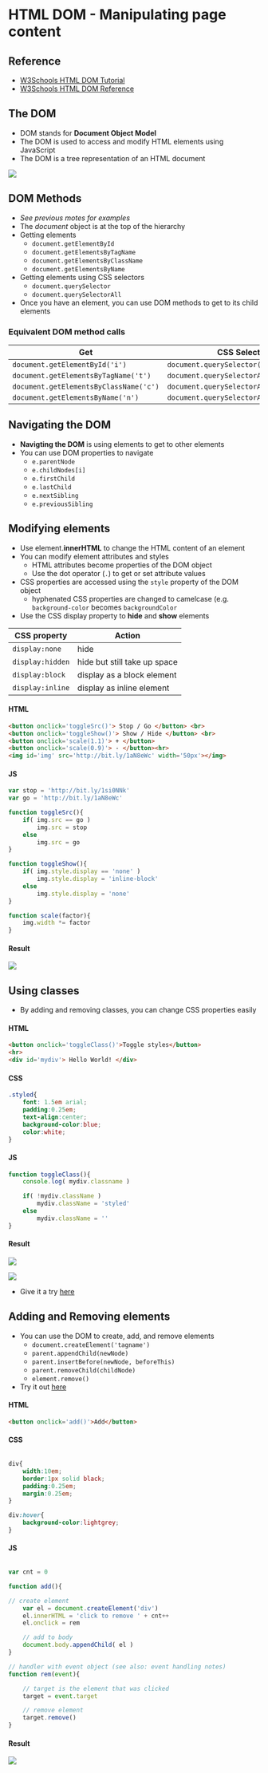 
# HTML DOM - Manipulating page content

## Reference

- [W3Schools HTML DOM Tutorial](http://www.w3schools.com/js/js_htmldom.asp)
- [W3Schools HTML DOM Reference](http://www.w3schools.com/jsref/default.asp)

## The DOM

- DOM stands for **Document Object Model**
- The DOM is used to access and modify HTML elements using JavaScript
- The DOM is a tree representation of an HTML document

![](https://www.w3schools.com/js/pic_htmltree.gif)

## DOM Methods

- *See previous motes for examples*
- The *document* object is at the top of the hierarchy
- Getting elements
    - ```document.getElementById```
    - ```document.getElementsByTagName```
    - ```document.getElementsByClassName```
    - ```document.getElementsByName```
- Getting elements using CSS selectors
    - ```document.querySelector```
    - ```document.querySelectorAll```
- Once you have an element, you can use DOM methods to get to its child elements

### Equivalent DOM method calls

| Get | CSS Selector |
| --- | --- |
| ```document.getElementById('i')``` | ```document.querySelector('#i')``` |
| ```document.getElementsByTagName('t')``` | ```document.querySelectorAll('t')``` |
| ```document.getElementsByClassName('c')``` | ```document.querySelectorAll('.c')``` |
| ```document.getElementsByName('n')``` | ```document.querySelectorAll('[name=n]')``` |

## Navigating the DOM

- **Navigting the DOM** is using elements to get to other elements
- You can use DOM properties to navigate
    - ```e.parentNode```
    - ```e.childNodes[i]```
    - ```e.firstChild```
    - ```e.lastChild```
    - ```e.nextSibling```
    - ```e.previousSibling```

## Modifying elements

- Use element.**innerHTML** to change the HTML content of an element
- You can modify element attributes and styles
    - HTML attributes become properties of the DOM object
    - Use the dot operator (```.```) to get or set attribute values
- CSS properties are accessed using the ```style``` property of the DOM object
    - hyphenated CSS properties are changed to camelcase (e.g. ```background-color``` becomes ```backgroundColor```
- Use the CSS display property to **hide** and **show** elements

| CSS property | Action |
| --- | --- |
| ```display:none``` | hide |
| ```display:hidden``` | hide but still take up space |
| ```display:block``` | display as a block element |
| ```display:inline``` | display as inline element |


#### HTML

``` html
<button onclick='toggleSrc()'> Stop / Go </button> <br>
<button onclick='toggleShow()'> Show / Hide </button> <br>
<button onclick='scale(1.1)'> + </button>
<button onclick='scale(0.9)'> - </button><hr>
<img id='img' src='http://bit.ly/1aN8eWc' width='50px'></img>
```

#### JS

``` javascript
var stop = 'http://bit.ly/1si0NNk'
var go = 'http://bit.ly/1aN8eWc'

function toggleSrc(){
    if( img.src == go )
        img.src = stop
    else
        img.src = go
}

function toggleShow(){
    if( img.style.display == 'none' )
        img.style.display = 'inline-block'
    else
        img.style.display = 'none'
}

function scale(factor){
    img.width *= factor
}

```

#### Result

![](graphics/dom1.png)

## Using classes

- By adding and removing classes, you can change CSS properties easily

#### HTML

``` html
<button onclick='toggleClass()'>Toggle styles</button>
<hr>
<div id='mydiv'> Hello World! </div>
```

#### CSS

``` css
.styled{
    font: 1.5em arial;
    padding:0.25em;
    text-align:center;
    background-color:blue;
    color:white;
}
```

#### JS

``` javascript
function toggleClass(){
    console.log( mydiv.classname )

    if( !mydiv.className )
        mydiv.className = 'styled'
    else
        mydiv.className = ''
}

```

#### Result

![](graphics/dom2.png)

![](graphics/dom3.png)

- Give it a try [here](https://repl.it/HC1T/1)

## Adding and Removing elements

- You can use the DOM to create, add, and remove elements
    - ```document.createElement('tagname')```
    - ```parent.appendChild(newNode)```
    - ```parent.insertBefore(newNode, beforeThis)```
    - ```parent.removeChild(childNode)```
    - ```element.remove()```
- Try it out [here](https://repl.it/HC1z/1)

#### HTML

``` html
<button onclick='add()'>Add</button>
```

#### CSS

``` css

div{
    width:10em;
    border:1px solid black;
    padding:0.25em;
    margin:0.25em;
}

div:hover{
    background-color:lightgrey;
}
```

#### JS

``` javascript

var cnt = 0

function add(){

// create element
    var el = document.createElement('div')
    el.innerHTML = 'click to remove ' + cnt++
    el.onclick = rem

    // add to body
    document.body.appendChild( el )
}

// handler with event object (see also: event handling notes)
function rem(event){

    // target is the element that was clicked
    target = event.target

    // remove element
    target.remove()
}
```

#### Result

![](graphics/dom4.png)
